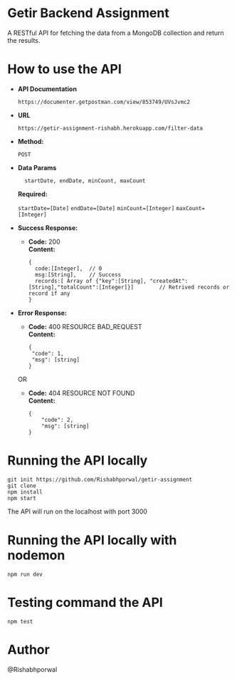 # Getir Backend Assignment
A RESTful API for fetching the data from a MongoDB collection and return the results.

# How to use the API

 * **API Documentation**

   `https://documenter.getpostman.com/view/853749/UVsJvmc2`

 * **URL**

   `https://getir-assignment-rishabh.herokuapp.com/filter-data`

* **Method:**
  
   `POST`

* **Data Params**

  ```
    startDate, endDate, minCount, maxCount
  ```
   **Required:**
 
   `startDate=[Date]`
   `endDate=[Date]`
   `minCount=[Integer]`
   `maxCount=[Integer]`
   
* **Success Response:**
  
  * **Code:** 200 <br />
    **Content:** 
     ``` 
    {  
       code:[Integer],  // 0
       msg:[String],    // Success
       records:[ Array of {"key":[String], "createdAt":[String],"totalCount":[Integer]}]        // Retrived records or record if any
    }
    ```

* **Error Response:**

  * **Code:** 400 RESOURCE BAD_REQUEST <br />
    **Content:** 
    ```
    {
     "code": 1,
     "msg": [string]
    }
    
    ```

  OR

  * **Code:** 404 RESOURCE NOT FOUND <br />
    **Content:**
      ```
      {
          "code": 2,
          "msg": [string]
      }
     ```

# Running the API locally 

```
git init https://github.com/Rishabhporwal/getir-assignment
git clone
npm install
npm start
```
The API will run on the localhost with port 3000

# Running the API locally with nodemon
```
npm run dev
```
# Testing command the API
```
npm test
```

# Author
@Rishabhporwal
